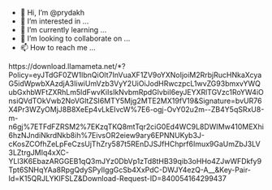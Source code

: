 - 👋 Hi, I’m @prydakh
- 👀 I’m interested in ...
- 🌱 I’m currently learning ...
- 💞️ I’m looking to collaborate on ...
- 📫 How to reach me ...

<!---
prydakh/prydakh is a ✨ special ✨ repository because its `README.md` (this file) appears on your GitHub profile.
You can click the Preview link to take a look at your changes.
--->https://download.llamameta.net/*?Policy=eyJTdGF0ZW1lbnQiOlt7InVuaXF1ZV9oYXNoIjoiM2RrbjRucHNkaXcyaG5idWpwbXAzdjA3IiwiUmVzb3VyY2UiOiJodHRwczpcL1wvZG93bmxvYWQubGxhbWFtZXRhLm5ldFwvKiIsIkNvbmRpdGlvbiI6eyJEYXRlTGVzc1RoYW4iOnsiQVdTOkVwb2NoVGltZSI6MTY5Mjg2MTE2MX19fV19&Signature=bvUR76X4Pr3WZyOMjJ8B8XeEp4vLkEIvcW%7E6-ogj-OvY02u2m--ZB4Y5qSRxU8-m-n6gj%7ETFdFZRSM2%7EKzqTKQ8mtTqr2ciG0Ed4WC9L8DWIMw410MEXhi6hzNJndiNkrdNkb8ih%7EivsOR2eiew9ary6EPNNUKyb3J-cKosZCOfhZeLpFeCzsUjThZry587t5REnDJSJfHChprf6Imux9GaUmZbJ3LV3LZtrgJMIq4xXC-YLl3K6EbazARGGEB1qQ3mJYz0DbVp1zTd8tHB39qib3oHHo4ZJwWFDkfy9Tpt6SNHqYAa8RpgQdySPyIlggGcSb4XxPdC-DWJY4ezQ-A__&Key-Pair-Id=K15QRJLYKIFSLZ&Download-Request-ID=840054164299437

